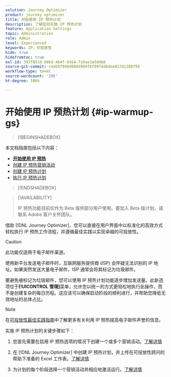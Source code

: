 ```yaml
---
solution: Journey Optimizer
product: journey optimizer
title: 开始使用 IP 预热计划
description: 了解如何实施 IP 预热计划
feature: Application Settings
topic: Administration
role: Admin
level: Experienced
keywords: IP，可投放性
hide: true
hidefromtoc: true
exl-id: 393f051d-b86d-4b4f-b564-7a9ae3a5d4b8
source-git-commit: c4ab97999d000d969f6f09f4d84be017d1288f94
workflow-type: tm+mt
source-wordcount: '295'
ht-degree: 100%

---
```


# 开始使用 IP 预热计划 {#ip-warmup-gs}

<!--
>[!CONTEXTUALHELP]
>id="ajo_admin_ip_warmup_plan"
>title="Define your IP warmup plan"
>abstract="You can perform IP warmup workflows directly from the Journey Optimizer interface in a standardized and efficient way that follows the best practices for optimal deliverability."
-->

>[!BEGINSHADEBOX]

本文档指南包括以下内容：

* **[开始使用 IP 预热](ip-warmup-gs.md)**
* [创建 IP 预热营销活动](ip-warmup-campaign.md)
* [创建 IP 预热计划](ip-warmup-plan.md)
* [执行 IP 预热计划](ip-warmup-execution.md)

>[!ENDSHADEBOX]

>[!AVAILABILITY]
>
>IP 预热功能目前仅作为 Beta 版供部分用户使用。要加入 Beta 版计划，请联系 Adobe 客户关怀团队。

借助 [!DNL Journey Optimizer]，您可以直接在用户界面中以标准化的高效方式轻松执行 IP 预热工作流程，并遵循最佳实践以实现卓越的可投放性。

>[!CAUTION]
>
>此功能仅适用于电子邮件渠道。

使用新平台发送电子邮件时，互联网服务提供商 (ISP) 会怀疑无法识别的 IP 地址。如果突然发送大量电子邮件，ISP 通常会将其标记为垃圾邮件。

要避免被标记为垃圾邮件，您可以使用 IP 预热计划功能逐步增加发送量。此新选项位于&#x200B;**[!UICONTROL 管理]**&#x200B;菜单，允许您以统一的方式更轻松地执行此操作，而不是创建复杂的每日历程。这应该可以确保启动阶段的顺利进行，并帮助您降低无效地址的总体占比。

>[!NOTE]
>
>在[可投放性最佳实践指南](https://experienceleague.adobe.com/docs/deliverability-learn/deliverability-best-practice-guide/additional-resources/generic-resources/increase-reputation-with-ip-warming.html?lang=zh-Hans)中了解更多有关利用 IP 预热提高电子邮件声誉的信息。

<!--
Benefits

* Standardization on Campaign which will be easy for practitioners too > why?

* No more pain of creating queries, audiences and testing those as system will create the audiences. 

* Ease of excluding domains and changing the plan with help of simple toggles to exclude OR by editing numbers inline or create new phases or reupload plan if drastic change. No more pain of editing audience definitions, journey conditions

* There is an expectation that with this, it will ease around 30% of effort and will be much better experience for consultant/partner/practitioner - right from planning to execution to reporting
-->

实施 IP 预热计划的关键步骤如下：

1. 您首先需要在启用 IP 预热选项的情况下创建一个或多个营销活动。[了解详情](ip-warmup-campaign.md)

1. 在 [!DNL Journey Optimizer] 中创建 IP 预热计划，并上传在可投放性顾问的帮助下准备的 Excel 工作表。[了解详情](ip-warmup-plan.md)

1. 为计划的每个阶段选择一个营销活动并相应地激活运行。[了解详情](ip-warmup-execution.md)
